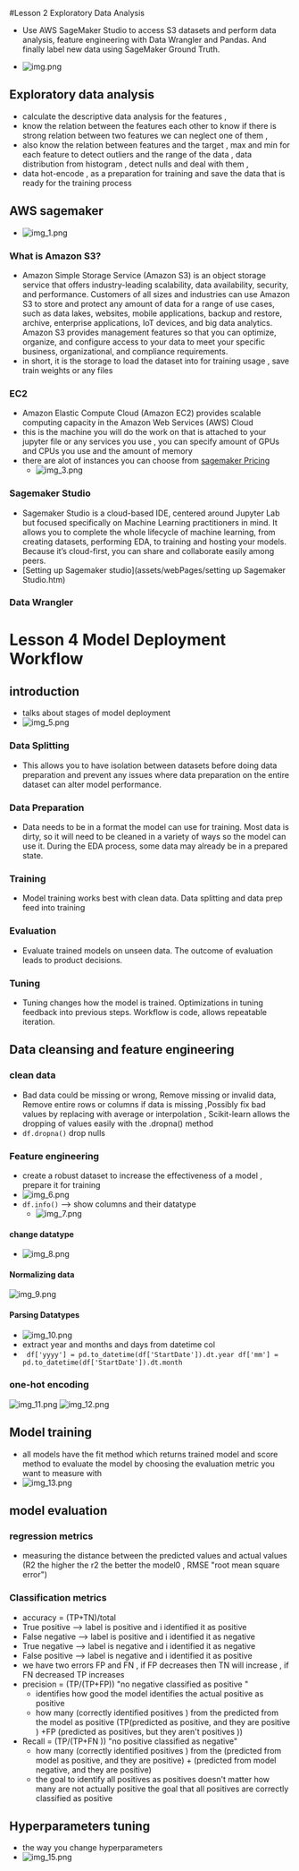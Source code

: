 #Lesson 2 Exploratory Data Analysis
- Use AWS SageMaker Studio to access S3 datasets and perform data analysis, feature engineering with Data Wrangler and Pandas. And finally label new data using SageMaker Ground Truth.

- ![img.png](img.png)
## Exploratory data analysis
- calculate the descriptive data analysis for the features ,
- know the relation between the features each other to know if there is strong relation between two features we can neglect one of them ,
- also know the relation between features and the target , max and min for each feature to detect outliers and the range of the data , data distribution from histogram , detect nulls  and deal with them ,
- data hot-encode , as a preparation for training and save the data that is ready for the training process
## AWS sagemaker
- ![img_1.png](img_1.png)
### What is Amazon S3? 
- Amazon Simple Storage Service (Amazon S3) is an object storage service that offers industry-leading scalability, data availability, security, and performance. Customers of all sizes and industries can use Amazon S3 to store and protect any amount of data for a range of use cases, such as data lakes, websites, mobile applications, backup and restore, archive, enterprise applications, IoT devices, and big data analytics. Amazon S3 provides management features so that you can optimize, organize, and configure access to your data to meet your specific business, organizational, and compliance requirements.
- in short, it is the storage to load the dataset into for training usage , save train weights or any files
### EC2
- Amazon Elastic Compute Cloud (Amazon EC2) provides scalable computing capacity in the Amazon Web Services (AWS) Cloud
- this is the machine you will do the work on that is attached to your jupyter file or any services you use , you can specify amount of GPUs and CPUs you use and the amount of memory 
- there are alot of instances you can choose from [sagemaker Pricing](https://aws.amazon.com/sagemaker/pricing/)
  - ![img_3.png](img_3.png)
### Sagemaker Studio
- Sagemaker Studio is a cloud-based IDE, centered around Jupyter Lab but focused specifically on Machine Learning practitioners in mind. It allows you to complete the whole lifecycle of machine learning, from creating datasets, performing EDA, to training and hosting your models. Because it’s cloud-first, you can share and collaborate easily among peers.
- [Setting up Sagemaker studio](assets/webPages/setting up Sagemaker Studio.htm)
### Data Wrangler
# Lesson 4 Model Deployment Workflow
## introduction
- talks about stages of model deployment 
- ![img_5.png](img_5.png)

### Data Splitting
- This allows you to have isolation between datasets before doing data preparation and prevent any issues where data preparation on the entire dataset can alter model performance.

### Data Preparation
- Data needs to be in a format the model can use for training. Most data is dirty, so it will need to be cleaned in a variety of ways so the model can use it. During the EDA process, some data may already be in a prepared state.

### Training
- Model training works best with clean data. Data splitting and data prep feed into training

### Evaluation
- Evaluate trained models on unseen data. The outcome of evaluation leads to product decisions.

### Tuning
- Tuning changes how the model is trained. Optimizations in tuning feedback into previous steps. Workflow is code, allows repeatable iteration.

## Data cleansing and feature engineering
### clean data
- Bad data could be missing or wrong, Remove missing or invalid data, Remove entire rows or columns if data is missing ,Possibly fix bad values by replacing with average or interpolation , Scikit-learn allows the dropping of values easily with the .dropna() method
- `df.dropna()` drop nulls
### Feature engineering
- create a robust dataset to increase the effectiveness of a model , prepare it for training 
- ![img_6.png](img_6.png)
- `df.info()` --> show columns and their datatype
  - ![img_7.png](img_7.png)
#### change datatype
- ![img_8.png](img_8.png)
#### Normalizing data
![img_9.png](img_9.png)
#### Parsing Datatypes
- ![img_10.png](img_10.png)
- extract year and months and days from datetime col
- ` df['yyyy'] = pd.to_datetime(df['StartDate']).dt.year
df['mm'] = pd.to_datetime(df['StartDate']).dt.month`
### one-hot encoding
![img_11.png](img_11.png)
![img_12.png](img_12.png)
## Model training
- all models have the fit method which returns trained model and score method to evaluate the model by choosing the evaluation metric you want to measure with
- ![img_13.png](img_13.png)
## model evaluation
### regression metrics
- measuring the distance between the predicted values and actual values (R2 the higher the r2 the better the model0 , RMSE "root mean square error")
### Classification metrics
- accuracy = (TP+TN)/total 
- True positive --> label is positive and i identified it as positive
- False negative --> label is positive and i identified it as negative
- True negative --> label is negative and i identified it as negative
- False positive --> label is negative and i identified it as positive
- we have two errors FP and FN  , if FP decreases then  TN will increase , if FN decreased TP increases
- precision = (TP/(TP+FP)) "no negative classified  as positive " 
  - identifies how good the model identifies the actual positive as positive
  - how many  (correctly identified positives ) from the predicted from the model as positive (TP(predicted as positive, and they are positive ) +FP (predicted as positives, but they aren't positives ))
- Recall = (TP/(TP+FN ))  "no positive classified as negative"
  - how many (correctly identified positives ) from the (predicted from model as positive, and they are positive) + (predicted from model negative, and they are positive)
  - the goal to identify all positives as positives doesn't matter how many are not actually positive the goal that all positives are correctly classified as positive
## Hyperparameters tuning
- the way you change hyperparameters
- ![img_15.png](img_15.png)

[]()